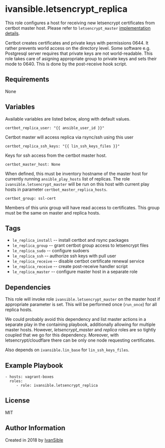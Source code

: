 # ivansible.letsencrypt_replica

This role configures a host for receiving new letsencrypt certificates
from certbot master host. Please refer to `letsencrypt_master`
[implementation details](https://github.com/ivansible/letsencrypt-master#implementation-details).

Certbot creates certificates and private keys with permissions 0644.
It rather prevents world access on the directory level.
Some software e.g. Postgresql server requires that private keys are not world-readable.
This role takes care of asigning appropriate group to private keys
and sets their mode to 0640. This is done by the post-receive hook script.


## Requirements

None


## Variables

Available variables are listed below, along with default values.

    certbot_replica_user: "{{ ansible_user_id }}"
Certbot master will access replica via rsync/ssh using this user

    certbot_replica_ssh_keys: "{{ lin_ssh_keys_files }}"
Keys for ssh access from the certbot master host.

    certbot_master_host: None
When defined, this must be inventory hostname of the master host
for currently running `ansible_play_hosts` list of replicas.
The role `ivansible.letsencrypt_master` will be run on this host
with current play hosts in parameter `certbot_master_replica_hosts`.

    certbot_group: ssl-cert
Members of this unix group will have read access to certificates.
This group must be the same on master and replica hosts.


## Tags

- `le_replica_install` -- install certbot and rsync packages
- `le_replica_group` -- grant certbot group access to letsencrypt files
- `le_replica_sudo` -- configure sudoers
- `le_replica_ssh` -- authorize ssh keys with pull user
- `le_replica_receive` -- disable certbot certificate renewal service
- `le_replica_receive` -- create post-receive handler script
- `le_replica_master` -- configure master host in a separate role


## Dependencies

This role will invoke role `ivansible.letsencrypt_master`
on the master host if appropriate parameter is set.
This will be performed once (`run_once`) for all replica hosts.

We could probably avoid this dependency and list master actions
in a separate play in the containing playbook, additionally allowing
for multiple master hosts. However, _letsencrypt_master_ and _replica_
roles are so tightly coupled that we go for this dependency.
Moreover, with letsencrypt/cloudflare there can be only one node
requesting certificates.

Also depends on `ivansible.lin_base` for `lin_ssh_keys_files`.


## Example Playbook

    - hosts: vagrant-boxes
      roles:
         - role: ivansible.letsencrypt_replica


## License

MIT

## Author Information

Created in 2018 by [IvanSible](https://github.com/ivansible)
